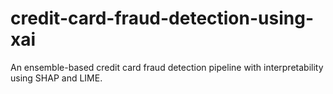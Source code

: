 # credit-card-fraud-detection-using-xai
An ensemble-based credit card fraud detection pipeline with interpretability using SHAP and LIME.
